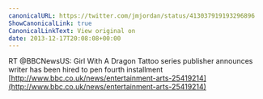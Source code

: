 ```yaml
---
canonicalURL: https://twitter.com/jmjordan/status/413037919193296896
ShowCanonicalLink: true
CanonicalLinkText: View original on
date: 2013-12-17T20:08:08+00:00
---
```

RT @BBCNewsUS: Girl With A Dragon Tattoo series publisher announces writer has been hired to pen fourth installment [http://www.bbc.co.uk/news/entertainment-arts-25419214](http://www.bbc.co.uk/news/entertainment-arts-25419214)